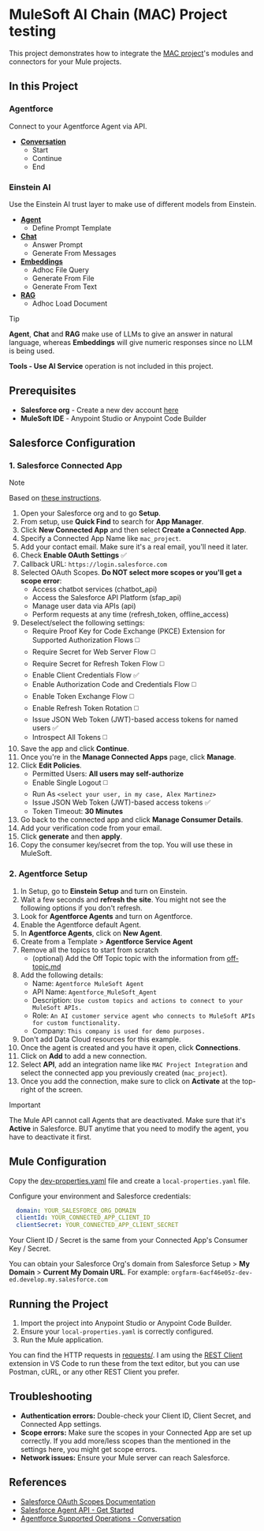 # MuleSoft AI Chain (MAC) Project testing

This project demonstrates how to integrate the [MAC project](https://mac-project.ai/)'s modules and connectors for your Mule projects.

## In this Project

### Agentforce

Connect to your Agentforce Agent via API.

- [**Conversation**](https://mac-project.ai/docs/agentforce/supported-operations/conversation)
  - Start
  - Continue
  - End

### Einstein AI

Use the Einstein AI trust layer to make use of different models from Einstein.

- [**Agent**](https://docs.mulesoft.com/einstein-ai-connector/latest/configuring-agent-operations)
  - Define Prompt Template
- [**Chat**](https://docs.mulesoft.com/einstein-ai-connector/latest/configuring-chat-operations)
  - Answer Prompt
  - Generate From Messages
- [**Embeddings**](https://docs.mulesoft.com/einstein-ai-connector/latest/configuring-embeddings-operations)
  - Adhoc File Query
  - Generate From File
  - Generate From Text
- [**RAG**](https://docs.mulesoft.com/einstein-ai-connector/latest/configuring-rag-operations)
  - Adhoc Load Document

> [!TIP]
> **Agent**, **Chat** and **RAG** make use of LLMs to give an answer in natural language, whereas **Embeddings** will give numeric responses since no LLM is being used.
>
> **Tools - Use AI Service** operation is not included in this project.

## Prerequisites

- **Salesforce org** - Create a new dev account [here](https://www.salesforce.com/form/developer-signup/?d=pb)
- **MuleSoft IDE** - Anypoint Studio or Anypoint Code Builder

## Salesforce Configuration

### 1. Salesforce Connected App

> [!NOTE]
> Based on [these instructions](https://developer.salesforce.com/docs/einstein/genai/guide/agent-api-get-started.html).

1. Open your Salesforce org and to go **Setup**.
2. From setup, use **Quick Find** to search for **App Manager**.
3. Click **New Connected App** and then select **Create a Connected App**.
4. Specify a Connected App Name like `mac_project`.
5. Add your contact email. Make sure it's a real email, you'll need it later.
6. Check **Enable OAuth Settings** ✅
7. Callback URL: `https://login.salesforce.com`
8. Selected OAuth Scopes. **Do NOT select more scopes or you'll get a scope error**:
   - Access chatbot services (chatbot_api)
   - Access the Salesforce API Platform (sfap_api)
   - Manage user data via APIs (api)
   - Perform requests at any time (refresh_token, offline_access)
9. Deselect/select the following settings:
   - Require Proof Key for Code Exchange (PKCE) Extension for Supported Authorization Flows ◻️
   - Require Secret for Web Server Flow ◻️
   - Require Secret for Refresh Token Flow ◻️
   - Enable Client Credentials Flow ✅
   - Enable Authorization Code and Credentials Flow ◻️
   - Enable Token Exchange Flow ◻️
   - Enable Refresh Token Rotation ◻️
   - Issue JSON Web Token (JWT)-based access tokens for named users ✅
   - Introspect All Tokens ◻️
10. Save the app and click **Continue**.
11. Once you're in the **Manage Connected Apps** page, click **Manage**.
12. Click **Edit Policies**.
    - Permitted Users: **All users may self-authorize**
    - Enable Single Logout ◻️
    - Run As `<select your user, in my case, Alex Martinez>`
    - Issue JSON Web Token (JWT)-based access tokens ✅
    - Token Timeout: **30 Minutes**
13. Go back to the connected app and click **Manage Consumer Details**.
14. Add your verification code from your email.
15. Click **generate** and then **apply**.
16. Copy the consumer key/secret from the top. You will use these in MuleSoft.

### 2. Agentforce Setup

1. In Setup, go to **Einstein Setup** and turn on Einstein.
2. Wait a few seconds and **refresh the site**. You might not see the following options if you don't refresh.
3. Look for **Agentforce Agents** and turn on Agentforce.
4. Enable the Agentforce default Agent.
5. In **Agentforce Agents**, click on **New Agent**.
6. Create from a Template > **Agentforce Service Agent**
7. Remove all the topics to start from scratch
   - (optional) Add the Off Topic topic with the information from [off-topic.md](/topics/off-topic.md)
8. Add the following details:
    - Name: `Agentforce MuleSoft Agent`
    - API Name: `Agentforce_MuleSoft_Agent`
    - Description: `Use custom topics and actions to connect to your MuleSoft APIs.`
    - Role: `An AI customer service agent who connects to MuleSoft APIs for custom functionality.`
    - Company: `This company is used for demo purposes.`
9.  Don't add Data Cloud resources for this example.
10. Once the agent is created and you have it open, click **Connections**.
11. Click on **Add** to add a new connection.
12. Select **API**, add an integration name like `MAC Project Integration` and select the connected app you previously created (`mac_project`).
13. Once you add the connection, make sure to click on **Activate** at the top-right of the screen.

> [!IMPORTANT]
> The Mule API cannot call Agents that are deactivated. Make sure that it's **Active** in Salesforce. BUT anytime that you need to modify the agent, you have to deactivate it first.

## Mule Configuration

Copy the [dev-properties.yaml](src/main/resources/dev-properties.yaml) file and create a `local-properties.yaml` file.

Configure your environment and Salesforce credentials:

```yaml
  domain: YOUR_SALESFORCE_ORG_DOMAIN
  clientId: YOUR_CONNECTED_APP_CLIENT_ID
  clientSecret: YOUR_CONNECTED_APP_CLIENT_SECRET
```

Your Client ID / Secret is the same from your Connected App's Consumer Key / Secret. 

You can obtain your Salesforce Org's domain from Salesforce Setup > **My Domain** > **Current My Domain URL**. For example: `orgfarm-6acf46e05z-dev-ed.develop.my.salesforce.com`

## Running the Project

1. Import the project into Anypoint Studio or Anypoint Code Builder.
2. Ensure your `local-properties.yaml` is correctly configured.
3. Run the Mule application.

You can find the HTTP requests in [requests/](/requests/). I am using the [REST Client](https://marketplace.visualstudio.com/items?itemName=humao.rest-client) extension in VS Code to run these from the text editor, but you can use Postman, cURL, or any other REST Client you prefer.

## Troubleshooting

- **Authentication errors:** Double-check your Client ID, Client Secret, and Connected App settings.
- **Scope errors:** Make sure the scopes in your Connected App are set up correctly. If you add more/less scopes than the mentioned in the settings here, you might get scope errors.
- **Network issues:** Ensure your Mule server can reach Salesforce.

## References

- [Salesforce OAuth Scopes Documentation](https://help.salesforce.com/s/articleView?id=sf.remoteaccess_oauth_scopes.htm)
- [Salesforce Agent API - Get Started](https://developer.salesforce.com/docs/einstein/genai/guide/agent-api-get-started.html)
- [Agentforce Supported Operations - Conversation](https://mac-project.ai/docs/agentforce/supported-operations/conversation)
